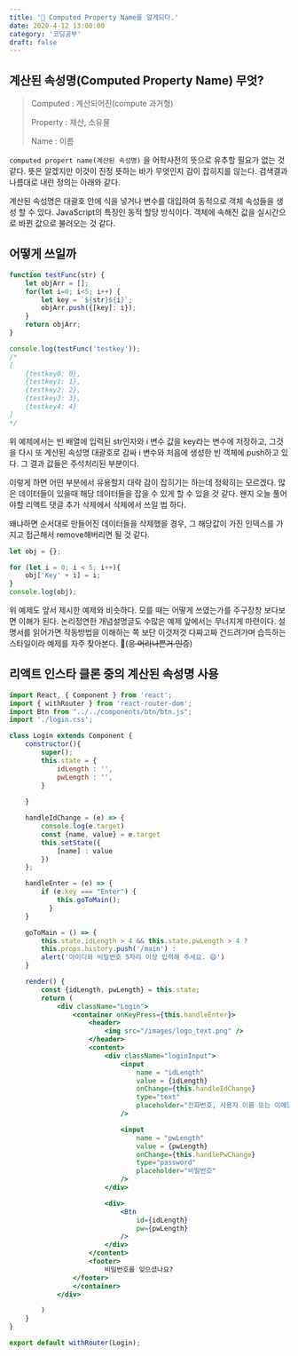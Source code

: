 ```yaml
---
title: '🧮 Computed Property Name를 알게되다.'
date: 2020-4-12 13:00:00
category: '코딩공부'
draft: false
---
```


 

## 계산된 속성명(Computed Property Name) 무엇?



> Computed : 계산되어진(compute 과거형)
>
> Property : 재산, 소유물
>
> Name : 이름



`computed propert name(계산된 속성명)` 을 어학사전의 뜻으로 유추할 필요가 없는 것 같다. 뜻은 알겠지만 이것이 진정 뜻하는 바가 무엇인지 감이 잡히지를 않는다. 검색결과 나름대로 내린 정의는 아래와 같다.

계산된 속성명은 대괄호 안에 식을 넣거나 변수를 대입하여 동적으로 객체 속성들을 생성 할 수 있다. JavaScript의 특징인 동적 할당 방식이다. 객체에 속해진 값을 실시간으로 바뀐 값으로 불러오는 것 같다. 



## 어떻게 쓰일까

```javascript
function testFunc(str) {
    let objArr = [];
    for(let i=0; i<5; i++) {
        let key = `${str}${i}`;
        objArr.push({[key]: i});
    }
    return objArr;
}

console.log(testFunc('testkey'));
/*
[
    {testkey0: 0},
    {testkey1: 1},
    {testkey2: 2},
    {testkey3: 3},
    {testkey4: 4}
]
*/
```

위 예제에서는 빈 배열에 입력된 str인자와 i 변수 값을 key라는 변수에 저장하고, 그것을 다시 또 계산된 속성명 대괄호로 감싸 i 변수와 처음에 생성한 빈 객체에 push하고 있다. 그 결과 값들은 주석처리된 부분이다.

이렇게 하면 어떤 부분에서 유용할지 대략 감이 잡히기는 하는데 정확히는 모르겠다. 많은 데이터들이 있을때 해당 데이터들을 잡을 수 있게 할 수 있을 것 같다. 왠지 오늘 풀어야할 리액트 댓글 추가 삭제에서 삭제에서 쓰일 법 하다.

왜냐하면 순서대로 만들어진 데이터들을 삭제했을 경우, 그 해당값이 가진 인덱스를 가지고 접근해서 remove해버리면 될 것 같다.

```javascript
let obj = {};

for (let i = 0; i < 5; i++){
    obj['Key' + i] = i;
}
console.log(obj);
```

위 예제도 앞서 제시한 예제와 비슷하다. 모를 때는 어떻게 쓰였는가를 주구장창 보다보면 이해가 된다. 논리정연한 개념설명글도 수많은 예제 앞에서는 무너지게 마련이다. 설명서를 읽어가면 작동방법을 이해하는 쪽 보단 이것저것 다짜고짜 건드려가며 습득하는 스타일이라 예제를 자주 찾아본다. 🤭(~~응 머리나쁜거 인증~~)



## 리액트 인스타 클론 중의 계산된 속성명 사용

```jsx
import React, { Component } from 'react';
import { withRouter } from 'react-router-dom';
import Btn from "../../components/btn/btn.js";
import './login.css';

class Login extends Component {
    constructor(){
        super();
        this.state = {
            idLength : '',
            pwLength : '',
        }
        
    }

    handleIdChange = (e) => {
        console.log(e.target)
        const {name, value} = e.target
        this.setState({
            [name] : value
        })
    };

    handleEnter = (e) => { 
        if (e.key === "Enter") {
            this.goToMain();
          }
    }

    goToMain = () => {
        this.state.idLength > 4 && this.state.pwLength > 4 ? 
        this.props.history.push('/main') : 
        alert('아이디와 비밀번호 5자리 이상 입력해 주세요. 😄')
    }

    render() {
        const {idLength, pwLength} = this.state;
        return (
            <div className="Login">
                <container onKeyPress={this.handleEnter}>
                    <header>
                        <img src="/images/logo_text.png" />
                    </header>
                    <content>
                        <div className="loginInput">
                            <input 
                                name = "idLength"
                                value = {idLength}
                                onChange={this.handleIdChange} 
                                type="text" 
                                placeholder="전화번호, 사용자 이름 또는 이메일" 
                            />

                            <input 
                                name = "pwLength"
                                value = {pwLength} 
                                onChange={this.handlePwChange} 
                                type="password" 
                                placeholder="비밀번호" 
                            />
                        </div>

                        <div>
                            <Btn
                                id={idLength}
                                pw={pwLength}
                            />
                        </div>
                    </content>
                    <footer>
                        비밀번호를 잊으셨나요?
                </footer>
                </container>
            </div>

        )
    }
}

export default withRouter(Login);
```



